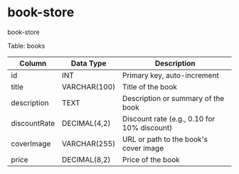 # book-store
book-store


Table: books

| Column        | Data Type    | Description                                 |
|---------------|--------------|---------------------------------------------|
| id            | INT          | Primary key, auto-increment                |
| title         | VARCHAR(100) | Title of the book                          |
| description   | TEXT         | Description or summary of the book         |
| discountRate  | DECIMAL(4,2) | Discount rate (e.g., 0.10 for 10% discount)|
| coverImage    | VARCHAR(255) | URL or path to the book's cover image      |
| price         | DECIMAL(8,2) | Price of the book                          |



